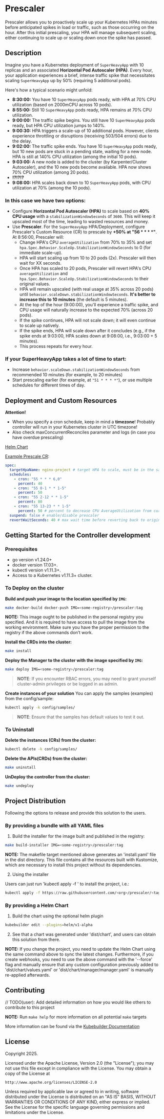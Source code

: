 # Prescaler
Prescaler allows you to proactively scale up your Kubernetes HPAs minutes before anticipated spikes in load or traffic, such as those occurring on the hour. After this initial prescaling, your HPA will manage subsequent scaling, either continuing to scale up or scaling down once the spike has passed.

## Description
Imagine you have a Kubernetes deployment of `SuperHeavyApp` with 10 replicas and an associated **Horizontal Pod Autoscaler (HPA)**.
Every hour, your application experiences a brief, intense traffic spike that necessitates scaling `SuperHeavyApp` up by 50% (requiring 5 additional pods).

Here's how a typical scenario might unfold:

- **8:30:00:** You have 10 `SuperHeavyApp` pods ready, with HPA at 70% CPU utilization (based on 2000mCPU across 10 pods).
- **8:55:00:** Still 10 `SuperHeavyApp` pods ready, HPA remains at 70% CPU utilization.
- **9:00:00:** The traffic spike begins. You still have 10 `SuperHeavyApp` pods ready, but HPA CPU utilization jumps to 140%.
- **9:00:30:** HPA triggers a scale-up of 10 additional pods. However, clients experience throttling or disruptions (receiving 503/504 errors) due to the delay.
- **9:02:00:** The traffic spike ends. You have 10 `SuperHeavyApp` pods ready, but 10 new pods are stuck in a pending state, waiting for a new node. HPA is still at 140% CPU utilization (among the initial 10 pods).
- **9:03:00:** A new node is added to the cluster (by Karpenter/Cluster Autoscaler), and the 10 new pods become available. HPA now shows 70% CPU utilization (among 20 pods).
- **!?!?!?**
- **9:08:00:** HPA scales back down to 10 `SuperHeavyApp` pods, with CPU utilization at 70% (among the 10 pods).

### In this case we have two options:
- Configure **Horizontal Pod Autoscaler (HPA)** to scale based on **40% CPU usage** with a `stabilizationWindowSeconds` of `3600`. This will keep it upscaled most of the time, leading to wasted resources and money.
- Use **Prescaler**. For the `SuperHeavyApp` HPA/Deployment, configure Prescaler's Custom Resource (CR) to prescale by **+50% at "56 * * * *"**. At 8:56:00, Prescaler will:
    - Change HPA's CPU `averageUtilization` from 70% to 35% and set `hpa.Spec.Behavior.ScaleUp.StabilizationWindowSeconds` to 0 (for immediate scale-up).
    - HPA will start scaling up from 10 to 20 pods (2x). Prescaler will then wait for XX seconds.
    - Once HPA has scaled to 20 pods, Prescaler will revert HPA's CPU `averageUtilization` and `hpa.Spec.Behavior.ScaleUp.StabilizationWindowSeconds` to their original values.
    - HPA will remain upscaled (with real usage at 35% across 20 pods) until `behavior.scaleDown.stabilizationWindowSeconds`. **It's better to increase this to 10 minutes** (the default is 5 minutes).
    - At the top of the hour (9:00:00), you'll experience a traffic spike, and CPU usage will naturally increase to the expected 70% (across 20 pods).
    - If the spike continues, HPA will not scale down; it will even continue to scale up natively.
    - If the spike ends, HPA will scale down after it concludes (e.g., if the spike ends at 9:03:00, HPA scales down at 9:08:00, i.e., 9:03:00 + 5 minutes).
    - This process repeats for every hour.

### If your SuperHeavyApp takes a lot of time to start:
- Increase `behavior.scaleDown.stabilizationWindowSeconds` from recommended 10 minutes (for example, to 20 minutes)
- Start prescaling earlier (for example, at `"51 * * * *"`), or use multiple schedules for different times of day.

## Deployment and Custom Resources
**Attention!**
- When you specify a cron schedule, keep in mind a **timezone**! Probably controller will run in your Kubernetes cluster in UTC timezone!
- Also check maxConcurrentReconciles parameter and logs (in case you have overdue prescaling)


[Helm Chart](dist/chart)

[Example Prescale CR](config/samples/prescaler_v1_prescale.yaml):
```yaml
spec:
  targetHpaName: nginx-project # target HPA to scale, must be in the same namespace as Prescale CR
  schedules:
    - cron: "55 * * * 6,0"
      percent: 40
    - cron: "55 0-1 * * 1-5"
      percent: 50
    - cron: "55 2-12 * * 1-5"
      percent: 80
    - cron: "55 13-23 * * 1-5"
      percent: 50 # percent to decrease CPU AverageUtilization from current/original CPU AverageUtilization
  suspend: false # enable/disable prescaler
  revertWaitSeconds: 40 # max wait time before reverting back to original values. It is important, because we must provide Kubernetes time to detect and react on HPA changes (to trigger scaleup desiredReplicas)
```

## Getting Started for the Controller development

### Prerequisites
- go version v1.24.0+
- docker version 17.03+.
- kubectl version v1.11.3+.
- Access to a Kubernetes v1.11.3+ cluster.

### To Deploy on the cluster
**Build and push your image to the location specified by `IMG`:**

```sh
make docker-build docker-push IMG=<some-registry>/prescaler:tag
```

**NOTE:** This image ought to be published in the personal registry you specified.
And it is required to have access to pull the image from the working environment.
Make sure you have the proper permission to the registry if the above commands don’t work.

**Install the CRDs into the cluster:**

```sh
make install
```

**Deploy the Manager to the cluster with the image specified by `IMG`:**

```sh
make deploy IMG=<some-registry>/prescaler:tag
```

> **NOTE**: If you encounter RBAC errors, you may need to grant yourself cluster-admin
privileges or be logged in as admin.

**Create instances of your solution**
You can apply the samples (examples) from the config/sample:

```sh
kubectl apply -k config/samples/
```

>**NOTE**: Ensure that the samples has default values to test it out.

### To Uninstall
**Delete the instances (CRs) from the cluster:**

```sh
kubectl delete -k config/samples/
```

**Delete the APIs(CRDs) from the cluster:**

```sh
make uninstall
```

**UnDeploy the controller from the cluster:**

```sh
make undeploy
```

## Project Distribution

Following the options to release and provide this solution to the users.

### By providing a bundle with all YAML files

1. Build the installer for the image built and published in the registry:

```sh
make build-installer IMG=<some-registry>/prescaler:tag
```

**NOTE:** The makefile target mentioned above generates an 'install.yaml'
file in the dist directory. This file contains all the resources built
with Kustomize, which are necessary to install this project without its
dependencies.

2. Using the installer

Users can just run 'kubectl apply -f <URL for YAML BUNDLE>' to install
the project, i.e.:

```sh
kubectl apply -f https://raw.githubusercontent.com/<org>/prescaler/<tag or branch>/dist/install.yaml
```

### By providing a Helm Chart

1. Build the chart using the optional helm plugin

```sh
kubebuilder edit --plugins=helm/v1-alpha
```

2. See that a chart was generated under 'dist/chart', and users
can obtain this solution from there.

**NOTE:** If you change the project, you need to update the Helm Chart
using the same command above to sync the latest changes. Furthermore,
if you create webhooks, you need to use the above command with
the '--force' flag and manually ensure that any custom configuration
previously added to 'dist/chart/values.yaml' or 'dist/chart/manager/manager.yaml'
is manually re-applied afterwards.

## Contributing
// TODO(user): Add detailed information on how you would like others to contribute to this project

**NOTE:** Run `make help` for more information on all potential `make` targets

More information can be found via the [Kubebuilder Documentation](https://book.kubebuilder.io/introduction.html)

## License

Copyright 2025.

Licensed under the Apache License, Version 2.0 (the "License");
you may not use this file except in compliance with the License.
You may obtain a copy of the License at

    http://www.apache.org/licenses/LICENSE-2.0

Unless required by applicable law or agreed to in writing, software
distributed under the License is distributed on an "AS IS" BASIS,
WITHOUT WARRANTIES OR CONDITIONS OF ANY KIND, either express or implied.
See the License for the specific language governing permissions and
limitations under the License.

